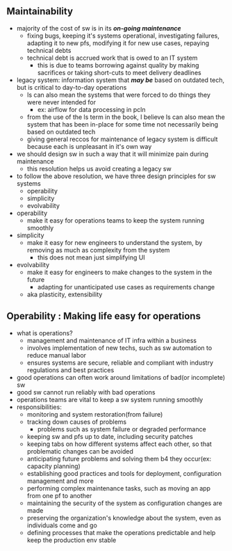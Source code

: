 ## Maintainability
- majority of the cost of sw is in its ***on-going maintenance***
	- fixing bugs, keeping it's systems operational, investigating failures, adapting it to new pfs, modifying it for new use cases, repaying technical debts
	- technical debt is accrued work that is owed to an IT system
		- this is due to teams borrowing against quality by making sacrifices or taking short-cuts to meet delivery deadlines
- legacy system: information system that ***may be*** based on outdated tech, but is critical to day-to-day operations
	- ls can also mean the systems that were forced to do things they were never intended for
		- ex: airflow for data processing in pcln
	- from the use of the ls term in the book, I believe ls can also mean the system that has been in-place for some time not necessarily being based on outdated tech
	- giving general reccos for maintenance of legacy system is difficult because each is  unpleasant in it's own way
- we should design sw in such a way that it will minimize pain during maintenance
	- this resolution helps us avoid creating a legacy sw
- to follow the above resolution, we have three design principles for sw systems
	- operability
	- simplicity
	- evolvability
- operability
	- make it easy for operations teams to keep the system running smoothly
- simplicity
	- make it easy for new engineers to understand the system, by removing as much as complexity from the system
		- this does not mean just simplifying UI
- evolvability
	- make it easy for engineers to make changes to the system in the future
		- adapting for unanticipated use cases as requirements change
	- aka plasticity, extensibility

## Operability : Making life easy for operations
- what is operations?
	- management and maintenance of IT infra within a business
	- involves implementation of new techs, such as sw automation to reduce manual labor
	- ensures systems are secure, reliable and compliant with industry regulations and best practices
- good operations can often work around limitations of bad(or incomplete) sw
- good sw cannot run reliably with bad operations
- operations teams are vital to keep a sw system running smoothly
- responsibilities:
	- monitoring and system restoration(from failure)
	- tracking down causes of problems
		- problems such as system failure or degraded performance
	- keeping sw and pfs up to date, including security patches
	- keeping tabs on how different systems affect each other, so that problematic changes can be avoided
	- anticipating future problems and solving them b4 they occur(ex: capacity planning)
	- establishing good practices and tools for deployment, configuration management and more
	- performing complex maintenance tasks, such as moving an app from one pf to another
	- maintaining the security of the system as configuration changes are made
	- preserving the organization's knowledge about the system, even as individuals come and go
	- defining processes that make the operations predictable and help keep the production env stable